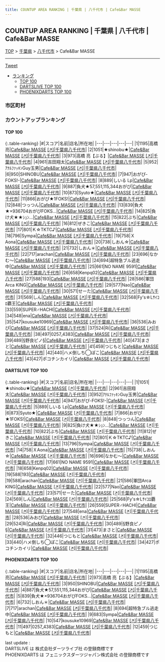 ```yaml
---
title: COUNTUP AREA RANKING | 千葉県 | 八千代市 | Cafe&Bar MASSE
---
```

## COUNTUP AREA RANKING | 千葉県 | 八千代市 | Cafe&Bar MASSE

[TOP](/darts/rank/) > [千葉県](/darts/rank/千葉県/) > [八千代市](/darts/rank/千葉県/八千代市/) > Cafe&Bar MASSE

___

<a href="https://twitter.com/share?ref_src=twsrc%5Etfw" data-text="COUNTUP AREA RANKING | 千葉県八千代市Cafe&Bar MASSE" class="twitter-share-button" data-hashtags="DARTSLIVE,PHOENIXDARTS,darts,ダーツ" data-show-count="false">Tweet</a>

* [ランキング](#カウントアップランキング)
    * [TOP 100](#top-100)
    * [DARTSLIVE TOP 100](#dartslive-top-100)
    * [PHOENIXDARTS TOP 100](#phoenixdarts-top-100)

### 市区町村

<ul>

</ul>

### カウントアップランキング

#### TOP 100



{:.table-ranking}
|#|スコア|名前|店名|所在地|
|---|---|---|---|---|
|1|1195|<span class="rank-name-pd"><span class="pro-icon-pd"></span>高橋  亮</span>|<a href="/darts/rank/shops/93487.html">Cafe&Bar MASSE</a> <a href="https://vs.phoenixdarts.com/jp/shop/shopDetailInfo/s_93487?s_seq=93487">[↗]</a>|<a href="/darts/rank/千葉県/八千代市">千葉県八千代市</a>|
|2|1051|<span class="rank-name-dl">★shinobu★</span>|<a href="/darts/rank/shops/7dc3acdeea8b72d10d9b047a20a7ba1e.html">Cafe&Bar MASSE</a> <a href="https://search.dartslive.com/jp/shop/7dc3acdeea8b72d10d9b047a20a7ba1e">[↗]</a>|<a href="/darts/rank/千葉県/八千代市">千葉県八千代市</a>|
|3|973|<span class="rank-name-pd">高橋 亮【ぶる】</span>|<a href="/darts/rank/shops/93487.html">Cafe&Bar MASSE</a> <a href="https://vs.phoenixdarts.com/jp/shop/shopDetailInfo/s_93487?s_seq=93487">[↗]</a>|<a href="/darts/rank/千葉県/八千代市">千葉県八千代市</a>|
|4|961|<span class="rank-name-dl">吉田翔太</span>|<a href="/darts/rank/shops/7dc3acdeea8b72d10d9b047a20a7ba1e.html">Cafe&Bar MASSE</a> <a href="https://search.dartslive.com/jp/shop/7dc3acdeea8b72d10d9b047a20a7ba1e">[↗]</a>|<a href="/darts/rank/千葉県/八千代市">千葉県八千代市</a>|
|5|952|<span class="rank-name-dl">ｱﾅﾙﾌｧｯｷﾝGuy玉男</span>|<a href="/darts/rank/shops/7dc3acdeea8b72d10d9b047a20a7ba1e.html">Cafe&Bar MASSE</a> <a href="https://search.dartslive.com/jp/shop/7dc3acdeea8b72d10d9b047a20a7ba1e">[↗]</a>|<a href="/darts/rank/千葉県/八千代市">千葉県八千代市</a>|
|6|950|<span class="rank-name-pd">SHINOBU</span>|<a href="/darts/rank/shops/93487.html">Cafe&Bar MASSE</a> <a href="https://vs.phoenixdarts.com/jp/shop/shopDetailInfo/s_93487?s_seq=93487">[↗]</a>|<a href="/darts/rank/千葉県/八千代市">千葉県八千代市</a>|
|7|947|<span class="rank-name-dl">おがぴ-FOKS!-</span>|<a href="/darts/rank/shops/7dc3acdeea8b72d10d9b047a20a7ba1e.html">Cafe&Bar MASSE</a> <a href="https://search.dartslive.com/jp/shop/7dc3acdeea8b72d10d9b047a20a7ba1e">[↗]</a>|<a href="/darts/rank/千葉県/八千代市">千葉県八千代市</a>|
|8|889|<span class="rank-name-dl">しいる Lp</span>|<a href="/darts/rank/shops/7dc3acdeea8b72d10d9b047a20a7ba1e.html">Cafe&Bar MASSE</a> <a href="https://search.dartslive.com/jp/shop/7dc3acdeea8b72d10d9b047a20a7ba1e">[↗]</a>|<a href="/darts/rank/千葉県/八千代市">千葉県八千代市</a>|
|9|887|<span class="rank-name-pd">負犬★57,551,115,344おがぴ</span>|<a href="/darts/rank/shops/93487.html">Cafe&Bar MASSE</a> <a href="https://vs.phoenixdarts.com/jp/shop/shopDetailInfo/s_93487?s_seq=93487">[↗]</a>|<a href="/darts/rank/千葉県/八千代市">千葉県八千代市</a>|
|10|873|<span class="rank-name-dl">Syuto★</span>|<a href="/darts/rank/shops/7dc3acdeea8b72d10d9b047a20a7ba1e.html">Cafe&Bar MASSE</a> <a href="https://search.dartslive.com/jp/shop/7dc3acdeea8b72d10d9b047a20a7ba1e">[↗]</a>|<a href="/darts/rank/千葉県/八千代市">千葉県八千代市</a>|
|11|866|<span class="rank-name-dl">おがぴ★1FOKS!</span>|<a href="/darts/rank/shops/7dc3acdeea8b72d10d9b047a20a7ba1e.html">Cafe&Bar MASSE</a> <a href="https://search.dartslive.com/jp/shop/7dc3acdeea8b72d10d9b047a20a7ba1e">[↗]</a>|<a href="/darts/rank/千葉県/八千代市">千葉県八千代市</a>|
|12|848|<span class="rank-name-dl">つっつん</span>|<a href="/darts/rank/shops/7dc3acdeea8b72d10d9b047a20a7ba1e.html">Cafe&Bar MASSE</a> <a href="https://search.dartslive.com/jp/shop/7dc3acdeea8b72d10d9b047a20a7ba1e">[↗]</a>|<a href="/darts/rank/千葉県/八千代市">千葉県八千代市</a>|
|13|839|<span class="rank-name-pd">負犬★×936704おがぴFOKS...</span>|<a href="/darts/rank/shops/93487.html">Cafe&Bar MASSE</a> <a href="https://vs.phoenixdarts.com/jp/shop/shopDetailInfo/s_93487?s_seq=93487">[↗]</a>|<a href="/darts/rank/千葉県/八千代市">千葉県八千代市</a>|
|14|825|<span class="rank-name-dl">負け犬★★ｼｭﾝ...</span>|<a href="/darts/rank/shops/7dc3acdeea8b72d10d9b047a20a7ba1e.html">Cafe&Bar MASSE</a> <a href="https://search.dartslive.com/jp/shop/7dc3acdeea8b72d10d9b047a20a7ba1e">[↗]</a>|<a href="/darts/rank/千葉県/八千代市">千葉県八千代市</a>|
|15|822|<span class="rank-name-dl">ぶち</span>|<a href="/darts/rank/shops/7dc3acdeea8b72d10d9b047a20a7ba1e.html">Cafe&Bar MASSE</a> <a href="https://search.dartslive.com/jp/shop/7dc3acdeea8b72d10d9b047a20a7ba1e">[↗]</a>|<a href="/darts/rank/千葉県/八千代市">千葉県八千代市</a>|
|16|812|<span class="rank-name-dl">ぜきこ</span>|<a href="/darts/rank/shops/7dc3acdeea8b72d10d9b047a20a7ba1e.html">Cafe&Bar MASSE</a> <a href="https://search.dartslive.com/jp/shop/7dc3acdeea8b72d10d9b047a20a7ba1e">[↗]</a>|<a href="/darts/rank/千葉県/八千代市">千葉県八千代市</a>|
|17|801|<span class="rank-name-dl">Ｋ☆TKTC♪</span>|<a href="/darts/rank/shops/7dc3acdeea8b72d10d9b047a20a7ba1e.html">Cafe&Bar MASSE</a> <a href="https://search.dartslive.com/jp/shop/7dc3acdeea8b72d10d9b047a20a7ba1e">[↗]</a>|<a href="/darts/rank/千葉県/八千代市">千葉県八千代市</a>|
|18|796|<span class="rank-name-dl">Sympa</span>|<a href="/darts/rank/shops/7dc3acdeea8b72d10d9b047a20a7ba1e.html">Cafe&Bar MASSE</a> <a href="https://search.dartslive.com/jp/shop/7dc3acdeea8b72d10d9b047a20a7ba1e">[↗]</a>|<a href="/darts/rank/千葉県/八千代市">千葉県八千代市</a>|
|19|758|<span class="rank-name-dl">ＸAona</span>|<a href="/darts/rank/shops/7dc3acdeea8b72d10d9b047a20a7ba1e.html">Cafe&Bar MASSE</a> <a href="https://search.dartslive.com/jp/shop/7dc3acdeea8b72d10d9b047a20a7ba1e">[↗]</a>|<a href="/darts/rank/千葉県/八千代市">千葉県八千代市</a>|
|20|738|<span class="rank-name-dl">しおん☆</span>|<a href="/darts/rank/shops/7dc3acdeea8b72d10d9b047a20a7ba1e.html">Cafe&Bar MASSE</a> <a href="https://search.dartslive.com/jp/shop/7dc3acdeea8b72d10d9b047a20a7ba1e">[↗]</a>|<a href="/darts/rank/千葉県/八千代市">千葉県八千代市</a>|
|21|732|<span class="rank-name-pd">しおん＊</span>|<a href="/darts/rank/shops/93487.html">Cafe&Bar MASSE</a> <a href="https://vs.phoenixdarts.com/jp/shop/shopDetailInfo/s_93487?s_seq=93487">[↗]</a>|<a href="/darts/rank/千葉県/八千代市">千葉県八千代市</a>|
|22|717|<span class="rank-name-pd">arachan</span>|<a href="/darts/rank/shops/93487.html">Cafe&Bar MASSE</a> <a href="https://vs.phoenixdarts.com/jp/shop/shopDetailInfo/s_93487?s_seq=93487">[↗]</a>|<a href="/darts/rank/千葉県/八千代市">千葉県八千代市</a>|
|23|696|<span class="rank-name-dl">なかむ〜</span>|<a href="/darts/rank/shops/7dc3acdeea8b72d10d9b047a20a7ba1e.html">Cafe&Bar MASSE</a> <a href="https://search.dartslive.com/jp/shop/7dc3acdeea8b72d10d9b047a20a7ba1e">[↗]</a>|<a href="/darts/rank/千葉県/八千代市">千葉県八千代市</a>|
|24|694|<span class="rank-name-pd">超特急ブル逃走中</span>|<a href="/darts/rank/shops/93487.html">Cafe&Bar MASSE</a> <a href="https://vs.phoenixdarts.com/jp/shop/shopDetailInfo/s_93487?s_seq=93487">[↗]</a>|<a href="/darts/rank/千葉県/八千代市">千葉県八千代市</a>|
|25|661|<span class="rank-name-dl">NO NAME 9591</span>|<a href="/darts/rank/shops/7dc3acdeea8b72d10d9b047a20a7ba1e.html">Cafe&Bar MASSE</a> <a href="https://search.dartslive.com/jp/shop/7dc3acdeea8b72d10d9b047a20a7ba1e">[↗]</a>|<a href="/darts/rank/千葉県/八千代市">千葉県八千代市</a>|
|26|658|<span class="rank-name-dl">Kenpq02</span>|<a href="/darts/rank/shops/7dc3acdeea8b72d10d9b047a20a7ba1e.html">Cafe&Bar MASSE</a> <a href="https://search.dartslive.com/jp/shop/7dc3acdeea8b72d10d9b047a20a7ba1e">[↗]</a>|<a href="/darts/rank/千葉県/八千代市">千葉県八千代市</a>|
|27|588|<span class="rank-name-dl">193</span>|<a href="/darts/rank/shops/7dc3acdeea8b72d10d9b047a20a7ba1e.html">Cafe&Bar MASSE</a> <a href="https://search.dartslive.com/jp/shop/7dc3acdeea8b72d10d9b047a20a7ba1e">[↗]</a>|<a href="/darts/rank/千葉県/八千代市">千葉県八千代市</a>|
|28|586|<span class="rank-name-dl">軍団Arca KING</span>|<a href="/darts/rank/shops/7dc3acdeea8b72d10d9b047a20a7ba1e.html">Cafe&Bar MASSE</a> <a href="https://search.dartslive.com/jp/shop/7dc3acdeea8b72d10d9b047a20a7ba1e">[↗]</a>|<a href="/darts/rank/千葉県/八千代市">千葉県八千代市</a>|
|29|577|<span class="rank-name-dl">Nao</span>|<a href="/darts/rank/shops/7dc3acdeea8b72d10d9b047a20a7ba1e.html">Cafe&Bar MASSE</a> <a href="https://search.dartslive.com/jp/shop/7dc3acdeea8b72d10d9b047a20a7ba1e">[↗]</a>|<a href="/darts/rank/千葉県/八千代市">千葉県八千代市</a>|
|30|571|<span class="rank-name-dl">せーた</span>|<a href="/darts/rank/shops/7dc3acdeea8b72d10d9b047a20a7ba1e.html">Cafe&Bar MASSE</a> <a href="https://search.dartslive.com/jp/shop/7dc3acdeea8b72d10d9b047a20a7ba1e">[↗]</a>|<a href="/darts/rank/千葉県/八千代市">千葉県八千代市</a>|
|31|569|<span class="rank-name-dl">しん</span>|<a href="/darts/rank/shops/7dc3acdeea8b72d10d9b047a20a7ba1e.html">Cafe&Bar MASSE</a> <a href="https://search.dartslive.com/jp/shop/7dc3acdeea8b72d10d9b047a20a7ba1e">[↗]</a>|<a href="/darts/rank/千葉県/八千代市">千葉県八千代市</a>|
|32|568|<span class="rank-name-dl">Fy&#x27;s☆Lｻｲｺﾛ覇王</span>|<a href="/darts/rank/shops/7dc3acdeea8b72d10d9b047a20a7ba1e.html">Cafe&Bar MASSE</a> <a href="https://search.dartslive.com/jp/shop/7dc3acdeea8b72d10d9b047a20a7ba1e">[↗]</a>|<a href="/darts/rank/千葉県/八千代市">千葉県八千代市</a>|
|33|559|<span class="rank-name-dl">SUPER♂HACHI</span>|<a href="/darts/rank/shops/7dc3acdeea8b72d10d9b047a20a7ba1e.html">Cafe&Bar MASSE</a> <a href="https://search.dartslive.com/jp/shop/7dc3acdeea8b72d10d9b047a20a7ba1e">[↗]</a>|<a href="/darts/rank/千葉県/八千代市">千葉県八千代市</a>|
|34|548|<span class="rank-name-dl">ena</span>|<a href="/darts/rank/shops/7dc3acdeea8b72d10d9b047a20a7ba1e.html">Cafe&Bar MASSE</a> <a href="https://search.dartslive.com/jp/shop/7dc3acdeea8b72d10d9b047a20a7ba1e">[↗]</a>|<a href="/darts/rank/千葉県/八千代市">千葉県八千代市</a>|
|35|547|<span class="rank-name-pd">kousuke10969</span>|<a href="/darts/rank/shops/93487.html">Cafe&Bar MASSE</a> <a href="https://vs.phoenixdarts.com/jp/shop/shopDetailInfo/s_93487?s_seq=93487">[↗]</a>|<a href="/darts/rank/千葉県/八千代市">千葉県八千代市</a>|
|36|536|<span class="rank-name-dl">みおぴ</span>|<a href="/darts/rank/shops/7dc3acdeea8b72d10d9b047a20a7ba1e.html">Cafe&Bar MASSE</a> <a href="https://search.dartslive.com/jp/shop/7dc3acdeea8b72d10d9b047a20a7ba1e">[↗]</a>|<a href="/darts/rank/千葉県/八千代市">千葉県八千代市</a>|
|37|524|<span class="rank-name-dl">Ri</span>|<a href="/darts/rank/shops/7dc3acdeea8b72d10d9b047a20a7ba1e.html">Cafe&Bar MASSE</a> <a href="https://search.dartslive.com/jp/shop/7dc3acdeea8b72d10d9b047a20a7ba1e">[↗]</a>|<a href="/darts/rank/千葉県/八千代市">千葉県八千代市</a>|
|38|497|<span class="rank-name-pd">0257_4383</span>|<a href="/darts/rank/shops/93487.html">Cafe&Bar MASSE</a> <a href="https://vs.phoenixdarts.com/jp/shop/shopDetailInfo/s_93487?s_seq=93487">[↗]</a>|<a href="/darts/rank/千葉県/八千代市">千葉県八千代市</a>|
|39|489|<span class="rank-name-dl">§野良ピノ§</span>|<a href="/darts/rank/shops/7dc3acdeea8b72d10d9b047a20a7ba1e.html">Cafe&Bar MASSE</a> <a href="https://search.dartslive.com/jp/shop/7dc3acdeea8b72d10d9b047a20a7ba1e">[↗]</a>|<a href="/darts/rank/千葉県/八千代市">千葉県八千代市</a>|
|40|473|<span class="rank-name-dl">まさと</span>|<a href="/darts/rank/shops/7dc3acdeea8b72d10d9b047a20a7ba1e.html">Cafe&Bar MASSE</a> <a href="https://search.dartslive.com/jp/shop/7dc3acdeea8b72d10d9b047a20a7ba1e">[↗]</a>|<a href="/darts/rank/千葉県/八千代市">千葉県八千代市</a>|
|41|459|<span class="rank-name-pd">つじもと</span>|<a href="/darts/rank/shops/93487.html">Cafe&Bar MASSE</a> <a href="https://vs.phoenixdarts.com/jp/shop/shopDetailInfo/s_93487?s_seq=93487">[↗]</a>|<a href="/darts/rank/千葉県/八千代市">千葉県八千代市</a>|
|42|440|<span class="rank-name-dl">ハメ倒しち◯ぽこ</span>|<a href="/darts/rank/shops/7dc3acdeea8b72d10d9b047a20a7ba1e.html">Cafe&Bar MASSE</a> <a href="https://search.dartslive.com/jp/shop/7dc3acdeea8b72d10d9b047a20a7ba1e">[↗]</a>|<a href="/darts/rank/千葉県/八千代市">千葉県八千代市</a>|
|43|427|<span class="rank-name-dl">ポコチンカイリ</span>|<a href="/darts/rank/shops/7dc3acdeea8b72d10d9b047a20a7ba1e.html">Cafe&Bar MASSE</a> <a href="https://search.dartslive.com/jp/shop/7dc3acdeea8b72d10d9b047a20a7ba1e">[↗]</a>|<a href="/darts/rank/千葉県/八千代市">千葉県八千代市</a>|


#### DARTSLIVE TOP 100



{:.table-ranking}
|#|スコア|名前|店名|所在地|
|---|---|---|---|---|
|1|1051|<span class="rank-name-dl">★shinobu★</span>|<a href="/darts/rank/shops/7dc3acdeea8b72d10d9b047a20a7ba1e.html">Cafe&Bar MASSE</a> <a href="https://search.dartslive.com/jp/shop/7dc3acdeea8b72d10d9b047a20a7ba1e">[↗]</a>|<a href="/darts/rank/千葉県/八千代市">千葉県八千代市</a>|
|2|961|<span class="rank-name-dl">吉田翔太</span>|<a href="/darts/rank/shops/7dc3acdeea8b72d10d9b047a20a7ba1e.html">Cafe&Bar MASSE</a> <a href="https://search.dartslive.com/jp/shop/7dc3acdeea8b72d10d9b047a20a7ba1e">[↗]</a>|<a href="/darts/rank/千葉県/八千代市">千葉県八千代市</a>|
|3|952|<span class="rank-name-dl">ｱﾅﾙﾌｧｯｷﾝGuy玉男</span>|<a href="/darts/rank/shops/7dc3acdeea8b72d10d9b047a20a7ba1e.html">Cafe&Bar MASSE</a> <a href="https://search.dartslive.com/jp/shop/7dc3acdeea8b72d10d9b047a20a7ba1e">[↗]</a>|<a href="/darts/rank/千葉県/八千代市">千葉県八千代市</a>|
|4|947|<span class="rank-name-dl">おがぴ-FOKS!-</span>|<a href="/darts/rank/shops/7dc3acdeea8b72d10d9b047a20a7ba1e.html">Cafe&Bar MASSE</a> <a href="https://search.dartslive.com/jp/shop/7dc3acdeea8b72d10d9b047a20a7ba1e">[↗]</a>|<a href="/darts/rank/千葉県/八千代市">千葉県八千代市</a>|
|5|889|<span class="rank-name-dl">しいる Lp</span>|<a href="/darts/rank/shops/7dc3acdeea8b72d10d9b047a20a7ba1e.html">Cafe&Bar MASSE</a> <a href="https://search.dartslive.com/jp/shop/7dc3acdeea8b72d10d9b047a20a7ba1e">[↗]</a>|<a href="/darts/rank/千葉県/八千代市">千葉県八千代市</a>|
|6|873|<span class="rank-name-dl">Syuto★</span>|<a href="/darts/rank/shops/7dc3acdeea8b72d10d9b047a20a7ba1e.html">Cafe&Bar MASSE</a> <a href="https://search.dartslive.com/jp/shop/7dc3acdeea8b72d10d9b047a20a7ba1e">[↗]</a>|<a href="/darts/rank/千葉県/八千代市">千葉県八千代市</a>|
|7|866|<span class="rank-name-dl">おがぴ★1FOKS!</span>|<a href="/darts/rank/shops/7dc3acdeea8b72d10d9b047a20a7ba1e.html">Cafe&Bar MASSE</a> <a href="https://search.dartslive.com/jp/shop/7dc3acdeea8b72d10d9b047a20a7ba1e">[↗]</a>|<a href="/darts/rank/千葉県/八千代市">千葉県八千代市</a>|
|8|848|<span class="rank-name-dl">つっつん</span>|<a href="/darts/rank/shops/7dc3acdeea8b72d10d9b047a20a7ba1e.html">Cafe&Bar MASSE</a> <a href="https://search.dartslive.com/jp/shop/7dc3acdeea8b72d10d9b047a20a7ba1e">[↗]</a>|<a href="/darts/rank/千葉県/八千代市">千葉県八千代市</a>|
|9|825|<span class="rank-name-dl">負け犬★★ｼｭﾝ...</span>|<a href="/darts/rank/shops/7dc3acdeea8b72d10d9b047a20a7ba1e.html">Cafe&Bar MASSE</a> <a href="https://search.dartslive.com/jp/shop/7dc3acdeea8b72d10d9b047a20a7ba1e">[↗]</a>|<a href="/darts/rank/千葉県/八千代市">千葉県八千代市</a>|
|10|822|<span class="rank-name-dl">ぶち</span>|<a href="/darts/rank/shops/7dc3acdeea8b72d10d9b047a20a7ba1e.html">Cafe&Bar MASSE</a> <a href="https://search.dartslive.com/jp/shop/7dc3acdeea8b72d10d9b047a20a7ba1e">[↗]</a>|<a href="/darts/rank/千葉県/八千代市">千葉県八千代市</a>|
|11|812|<span class="rank-name-dl">ぜきこ</span>|<a href="/darts/rank/shops/7dc3acdeea8b72d10d9b047a20a7ba1e.html">Cafe&Bar MASSE</a> <a href="https://search.dartslive.com/jp/shop/7dc3acdeea8b72d10d9b047a20a7ba1e">[↗]</a>|<a href="/darts/rank/千葉県/八千代市">千葉県八千代市</a>|
|12|801|<span class="rank-name-dl">Ｋ☆TKTC♪</span>|<a href="/darts/rank/shops/7dc3acdeea8b72d10d9b047a20a7ba1e.html">Cafe&Bar MASSE</a> <a href="https://search.dartslive.com/jp/shop/7dc3acdeea8b72d10d9b047a20a7ba1e">[↗]</a>|<a href="/darts/rank/千葉県/八千代市">千葉県八千代市</a>|
|13|796|<span class="rank-name-dl">Sympa</span>|<a href="/darts/rank/shops/7dc3acdeea8b72d10d9b047a20a7ba1e.html">Cafe&Bar MASSE</a> <a href="https://search.dartslive.com/jp/shop/7dc3acdeea8b72d10d9b047a20a7ba1e">[↗]</a>|<a href="/darts/rank/千葉県/八千代市">千葉県八千代市</a>|
|14|758|<span class="rank-name-dl">ＸAona</span>|<a href="/darts/rank/shops/7dc3acdeea8b72d10d9b047a20a7ba1e.html">Cafe&Bar MASSE</a> <a href="https://search.dartslive.com/jp/shop/7dc3acdeea8b72d10d9b047a20a7ba1e">[↗]</a>|<a href="/darts/rank/千葉県/八千代市">千葉県八千代市</a>|
|15|738|<span class="rank-name-dl">しおん☆</span>|<a href="/darts/rank/shops/7dc3acdeea8b72d10d9b047a20a7ba1e.html">Cafe&Bar MASSE</a> <a href="https://search.dartslive.com/jp/shop/7dc3acdeea8b72d10d9b047a20a7ba1e">[↗]</a>|<a href="/darts/rank/千葉県/八千代市">千葉県八千代市</a>|
|16|696|<span class="rank-name-dl">なかむ〜</span>|<a href="/darts/rank/shops/7dc3acdeea8b72d10d9b047a20a7ba1e.html">Cafe&Bar MASSE</a> <a href="https://search.dartslive.com/jp/shop/7dc3acdeea8b72d10d9b047a20a7ba1e">[↗]</a>|<a href="/darts/rank/千葉県/八千代市">千葉県八千代市</a>|
|17|661|<span class="rank-name-dl">NO NAME 9591</span>|<a href="/darts/rank/shops/7dc3acdeea8b72d10d9b047a20a7ba1e.html">Cafe&Bar MASSE</a> <a href="https://search.dartslive.com/jp/shop/7dc3acdeea8b72d10d9b047a20a7ba1e">[↗]</a>|<a href="/darts/rank/千葉県/八千代市">千葉県八千代市</a>|
|18|658|<span class="rank-name-dl">Kenpq02</span>|<a href="/darts/rank/shops/7dc3acdeea8b72d10d9b047a20a7ba1e.html">Cafe&Bar MASSE</a> <a href="https://search.dartslive.com/jp/shop/7dc3acdeea8b72d10d9b047a20a7ba1e">[↗]</a>|<a href="/darts/rank/千葉県/八千代市">千葉県八千代市</a>|
|19|588|<span class="rank-name-dl">193</span>|<a href="/darts/rank/shops/7dc3acdeea8b72d10d9b047a20a7ba1e.html">Cafe&Bar MASSE</a> <a href="https://search.dartslive.com/jp/shop/7dc3acdeea8b72d10d9b047a20a7ba1e">[↗]</a>|<a href="/darts/rank/千葉県/八千代市">千葉県八千代市</a>|
|19|588|<span class="rank-name-dl">arachan</span>|<a href="/darts/rank/shops/7dc3acdeea8b72d10d9b047a20a7ba1e.html">Cafe&Bar MASSE</a> <a href="https://search.dartslive.com/jp/shop/7dc3acdeea8b72d10d9b047a20a7ba1e">[↗]</a>|<a href="/darts/rank/千葉県/八千代市">千葉県八千代市</a>|
|21|586|<span class="rank-name-dl">軍団Arca KING</span>|<a href="/darts/rank/shops/7dc3acdeea8b72d10d9b047a20a7ba1e.html">Cafe&Bar MASSE</a> <a href="https://search.dartslive.com/jp/shop/7dc3acdeea8b72d10d9b047a20a7ba1e">[↗]</a>|<a href="/darts/rank/千葉県/八千代市">千葉県八千代市</a>|
|22|577|<span class="rank-name-dl">Nao</span>|<a href="/darts/rank/shops/7dc3acdeea8b72d10d9b047a20a7ba1e.html">Cafe&Bar MASSE</a> <a href="https://search.dartslive.com/jp/shop/7dc3acdeea8b72d10d9b047a20a7ba1e">[↗]</a>|<a href="/darts/rank/千葉県/八千代市">千葉県八千代市</a>|
|23|571|<span class="rank-name-dl">せーた</span>|<a href="/darts/rank/shops/7dc3acdeea8b72d10d9b047a20a7ba1e.html">Cafe&Bar MASSE</a> <a href="https://search.dartslive.com/jp/shop/7dc3acdeea8b72d10d9b047a20a7ba1e">[↗]</a>|<a href="/darts/rank/千葉県/八千代市">千葉県八千代市</a>|
|24|569|<span class="rank-name-dl">しん</span>|<a href="/darts/rank/shops/7dc3acdeea8b72d10d9b047a20a7ba1e.html">Cafe&Bar MASSE</a> <a href="https://search.dartslive.com/jp/shop/7dc3acdeea8b72d10d9b047a20a7ba1e">[↗]</a>|<a href="/darts/rank/千葉県/八千代市">千葉県八千代市</a>|
|25|568|<span class="rank-name-dl">Fy&#x27;s☆Lｻｲｺﾛ覇王</span>|<a href="/darts/rank/shops/7dc3acdeea8b72d10d9b047a20a7ba1e.html">Cafe&Bar MASSE</a> <a href="https://search.dartslive.com/jp/shop/7dc3acdeea8b72d10d9b047a20a7ba1e">[↗]</a>|<a href="/darts/rank/千葉県/八千代市">千葉県八千代市</a>|
|26|559|<span class="rank-name-dl">SUPER♂HACHI</span>|<a href="/darts/rank/shops/7dc3acdeea8b72d10d9b047a20a7ba1e.html">Cafe&Bar MASSE</a> <a href="https://search.dartslive.com/jp/shop/7dc3acdeea8b72d10d9b047a20a7ba1e">[↗]</a>|<a href="/darts/rank/千葉県/八千代市">千葉県八千代市</a>|
|27|548|<span class="rank-name-dl">ena</span>|<a href="/darts/rank/shops/7dc3acdeea8b72d10d9b047a20a7ba1e.html">Cafe&Bar MASSE</a> <a href="https://search.dartslive.com/jp/shop/7dc3acdeea8b72d10d9b047a20a7ba1e">[↗]</a>|<a href="/darts/rank/千葉県/八千代市">千葉県八千代市</a>|
|28|536|<span class="rank-name-dl">みおぴ</span>|<a href="/darts/rank/shops/7dc3acdeea8b72d10d9b047a20a7ba1e.html">Cafe&Bar MASSE</a> <a href="https://search.dartslive.com/jp/shop/7dc3acdeea8b72d10d9b047a20a7ba1e">[↗]</a>|<a href="/darts/rank/千葉県/八千代市">千葉県八千代市</a>|
|29|524|<span class="rank-name-dl">Ri</span>|<a href="/darts/rank/shops/7dc3acdeea8b72d10d9b047a20a7ba1e.html">Cafe&Bar MASSE</a> <a href="https://search.dartslive.com/jp/shop/7dc3acdeea8b72d10d9b047a20a7ba1e">[↗]</a>|<a href="/darts/rank/千葉県/八千代市">千葉県八千代市</a>|
|30|489|<span class="rank-name-dl">§野良ピノ§</span>|<a href="/darts/rank/shops/7dc3acdeea8b72d10d9b047a20a7ba1e.html">Cafe&Bar MASSE</a> <a href="https://search.dartslive.com/jp/shop/7dc3acdeea8b72d10d9b047a20a7ba1e">[↗]</a>|<a href="/darts/rank/千葉県/八千代市">千葉県八千代市</a>|
|31|473|<span class="rank-name-dl">まさと</span>|<a href="/darts/rank/shops/7dc3acdeea8b72d10d9b047a20a7ba1e.html">Cafe&Bar MASSE</a> <a href="https://search.dartslive.com/jp/shop/7dc3acdeea8b72d10d9b047a20a7ba1e">[↗]</a>|<a href="/darts/rank/千葉県/八千代市">千葉県八千代市</a>|
|32|446|<span class="rank-name-dl">つじもと</span>|<a href="/darts/rank/shops/7dc3acdeea8b72d10d9b047a20a7ba1e.html">Cafe&Bar MASSE</a> <a href="https://search.dartslive.com/jp/shop/7dc3acdeea8b72d10d9b047a20a7ba1e">[↗]</a>|<a href="/darts/rank/千葉県/八千代市">千葉県八千代市</a>|
|33|440|<span class="rank-name-dl">ハメ倒しち◯ぽこ</span>|<a href="/darts/rank/shops/7dc3acdeea8b72d10d9b047a20a7ba1e.html">Cafe&Bar MASSE</a> <a href="https://search.dartslive.com/jp/shop/7dc3acdeea8b72d10d9b047a20a7ba1e">[↗]</a>|<a href="/darts/rank/千葉県/八千代市">千葉県八千代市</a>|
|34|427|<span class="rank-name-dl">ポコチンカイリ</span>|<a href="/darts/rank/shops/7dc3acdeea8b72d10d9b047a20a7ba1e.html">Cafe&Bar MASSE</a> <a href="https://search.dartslive.com/jp/shop/7dc3acdeea8b72d10d9b047a20a7ba1e">[↗]</a>|<a href="/darts/rank/千葉県/八千代市">千葉県八千代市</a>|


#### PHOENIXDARTS TOP 100



{:.table-ranking}
|#|スコア|名前|店名|所在地|
|---|---|---|---|---|
|1|1195|<span class="rank-name-pd"><span class="pro-icon-pd"></span>高橋  亮</span>|<a href="/darts/rank/shops/93487.html">Cafe&Bar MASSE</a> <a href="https://vs.phoenixdarts.com/jp/shop/shopDetailInfo/s_93487?s_seq=93487">[↗]</a>|<a href="/darts/rank/千葉県/八千代市">千葉県八千代市</a>|
|2|973|<span class="rank-name-pd">高橋 亮【ぶる】</span>|<a href="/darts/rank/shops/93487.html">Cafe&Bar MASSE</a> <a href="https://vs.phoenixdarts.com/jp/shop/shopDetailInfo/s_93487?s_seq=93487">[↗]</a>|<a href="/darts/rank/千葉県/八千代市">千葉県八千代市</a>|
|3|950|<span class="rank-name-pd">SHINOBU</span>|<a href="/darts/rank/shops/93487.html">Cafe&Bar MASSE</a> <a href="https://vs.phoenixdarts.com/jp/shop/shopDetailInfo/s_93487?s_seq=93487">[↗]</a>|<a href="/darts/rank/千葉県/八千代市">千葉県八千代市</a>|
|4|887|<span class="rank-name-pd">負犬★57,551,115,344おがぴ</span>|<a href="/darts/rank/shops/93487.html">Cafe&Bar MASSE</a> <a href="https://vs.phoenixdarts.com/jp/shop/shopDetailInfo/s_93487?s_seq=93487">[↗]</a>|<a href="/darts/rank/千葉県/八千代市">千葉県八千代市</a>|
|5|839|<span class="rank-name-pd">負犬★×936704おがぴFOKS...</span>|<a href="/darts/rank/shops/93487.html">Cafe&Bar MASSE</a> <a href="https://vs.phoenixdarts.com/jp/shop/shopDetailInfo/s_93487?s_seq=93487">[↗]</a>|<a href="/darts/rank/千葉県/八千代市">千葉県八千代市</a>|
|6|732|<span class="rank-name-pd">しおん＊</span>|<a href="/darts/rank/shops/93487.html">Cafe&Bar MASSE</a> <a href="https://vs.phoenixdarts.com/jp/shop/shopDetailInfo/s_93487?s_seq=93487">[↗]</a>|<a href="/darts/rank/千葉県/八千代市">千葉県八千代市</a>|
|7|717|<span class="rank-name-pd">arachan</span>|<a href="/darts/rank/shops/93487.html">Cafe&Bar MASSE</a> <a href="https://vs.phoenixdarts.com/jp/shop/shopDetailInfo/s_93487?s_seq=93487">[↗]</a>|<a href="/darts/rank/千葉県/八千代市">千葉県八千代市</a>|
|8|694|<span class="rank-name-pd">超特急ブル逃走中</span>|<a href="/darts/rank/shops/93487.html">Cafe&Bar MASSE</a> <a href="https://vs.phoenixdarts.com/jp/shop/shopDetailInfo/s_93487?s_seq=93487">[↗]</a>|<a href="/darts/rank/千葉県/八千代市">千葉県八千代市</a>|
|9|683|<span class="rank-name-pd">Sympa</span>|<a href="/darts/rank/shops/93487.html">Cafe&Bar MASSE</a> <a href="https://vs.phoenixdarts.com/jp/shop/shopDetailInfo/s_93487?s_seq=93487">[↗]</a>|<a href="/darts/rank/千葉県/八千代市">千葉県八千代市</a>|
|10|547|<span class="rank-name-pd">kousuke10969</span>|<a href="/darts/rank/shops/93487.html">Cafe&Bar MASSE</a> <a href="https://vs.phoenixdarts.com/jp/shop/shopDetailInfo/s_93487?s_seq=93487">[↗]</a>|<a href="/darts/rank/千葉県/八千代市">千葉県八千代市</a>|
|11|497|<span class="rank-name-pd">0257_4383</span>|<a href="/darts/rank/shops/93487.html">Cafe&Bar MASSE</a> <a href="https://vs.phoenixdarts.com/jp/shop/shopDetailInfo/s_93487?s_seq=93487">[↗]</a>|<a href="/darts/rank/千葉県/八千代市">千葉県八千代市</a>|
|12|459|<span class="rank-name-pd">つじもと</span>|<a href="/darts/rank/shops/93487.html">Cafe&Bar MASSE</a> <a href="https://vs.phoenixdarts.com/jp/shop/shopDetailInfo/s_93487?s_seq=93487">[↗]</a>|<a href="/darts/rank/千葉県/八千代市">千葉県八千代市</a>|


<div class="footer border-top border-gray-light mt-5 pt-3 text-right text-gray">
    last update : <span style="font-weight: italic" id="foot_last_modified"></span><br />
    DARTSLIVE は 株式会社ダーツライブ社 の登録商標です<br />
    PHOENIXDARTS は フェニックスダーツジャパン株式会社 の登録商標です<br />
</div>

<script src="https://cdnjs.cloudflare.com/ajax/libs/jquery.tablesorter/2.31.3/js/jquery.tablesorter.min.js" integrity="sha512-qzgd5cYSZcosqpzpn7zF2ZId8f/8CHmFKZ8j7mU4OUXTNRd5g+ZHBPsgKEwoqxCtdQvExE5LprwwPAgoicguNg==" crossorigin="anonymous" referrerpolicy="no-referrer"></script>
<link rel="stylesheet" href="https://cdnjs.cloudflare.com/ajax/libs/jquery.tablesorter/2.31.3/css/theme.default.min.css" integrity="sha512-wghhOJkjQX0Lh3NSWvNKeZ0ZpNn+SPVXX1Qyc9OCaogADktxrBiBdKGDoqVUOyhStvMBmJQ8ZdMHiR3wuEq8+w==" crossorigin="anonymous" referrerpolicy="no-referrer" />
<script>
$(function() {
    $(".table-ranking").tablesorter({sortList:[[0, 0]]});
    $("#foot_last_modified").text(formatDate(new Date(document.lastModified), 'yyyy-MM-dd HH:mm:ss'));
});
</script>

<script async src="https://platform.twitter.com/widgets.js" charset="utf-8"></script>